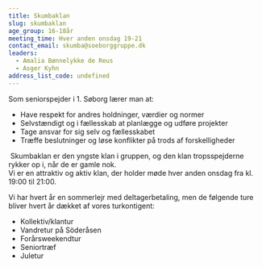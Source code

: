 ```yaml
---
title: Skumbaklan
slug: skumbaklan
age_group: 16-18år
meeting_time: Hver anden onsdag 19-21
contact_email: skumba@soeborggruppe.dk
leaders:
  - Amalia Bønnelykke de Reus
  - Asger Kyhn
address_list_code: undefined
---
```

Som seniorspejder i 1. Søborg lærer man at:

<ul><li>Have respekt for andres holdninger, værdier og normer</li><li>Selvstændigt og i fællesskab at planlægge og udføre projekter</li><li>Tage ansvar for sig selv og fællesskabet</li><li>Træffe beslutninger og løse konflikter på trods af forskelligheder</li></ul>

&nbsp;Skumbaklan er den yngste klan i gruppen, og den klan tropsspejderne rykker op i, når de er gamle nok.<br />Vi er en attraktiv og aktiv klan, der holder møde hver anden onsdag fra kl. 19:00 til 21:00.

Vi har hvert år en sommerlejr med deltagerbetaling, men de følgende ture bliver hvert år dækket af vores turkontigent:

<ul><li>Kollektiv/klantur</li><li>Vandretur på Söderåsen</li><li>Forårsweekendtur</li><li>Seniortræf</li><li>Juletur</li></ul>